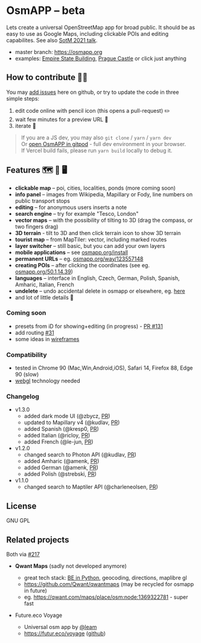 # OsmAPP – beta

Lets create a universal OpenStreetMap app for broad public. It should be as easy to use as Google Maps, including clickable POIs and editing capabilites. See also [SotM 2021 talk](https://github.com/zbycz/osmapp-talk).

- master branch: https://osmapp.org
- examples: [Empire State Building](https://osmapp.org/way/34633854#17.00/40.7483/-73.9864), [Prague Castle](https://osmapp.org/relation/3312247#17.00/50.0900/14.4000) or click just anything

## How to contribute 🐱‍💻

You may [add issues](https://github.com/zbycz/osmapp/issues) here on github, or try to update the code in three simple steps:

1. edit code online with pencil icon (this opens a pull-request) ✏️
2. wait few minutes for a preview URL 💬
3. iterate 🔁

> If you are a JS dev, you may also `git clone` / `yarn` / `yarn dev` \
> Or [open OsmAPP in gitpod](https://gitpod.io/#https://github.com/zbycz/osmapp) - full dev environment in your browser. \
> If Vercel build fails, please run `yarn build` locally to debug it.

## Features 🗺 📱 🖥

- **clickable map** – poi, cities, localities, ponds (more coming soon)
- **info panel** – images from Wikipedia, Mapillary or Fody, line numbers on public transport stops
- **editing** – for anonymous users inserts a note
- **search engine** – try for example "Tesco, London"
- **vector maps** – with the possibility of tilting to 3D (drag the compass, or two fingers drag)
- **3D terrain** - tilt to 3D and then click terrain icon to show 3D terrain
- **tourist map** – from MapTiler: vector, including marked routes
- **layer switcher** – still basic, but you can add your own layers
- **mobile applications** – see [osmapp.org/install](https://osmapp.org/install)
- **permanent URLs** – eg. [osmapp.org/way/123557148](https://osmapp.org/way/123557148)
- **creating POIs** – after clicking the coordinates (see eg. [osmapp.org/50.1,14.39](https://osmapp.org/50.1,14.39))
- **languages** – interface in English, Czech, German, Polish, Spanish, Amharic, Italian, French
- **undelete** – undo accidental delete in osmapp or elsewhere, eg. [here](https://osmapp.org/node/1219767385)
- and lot of little details 🙂

### Coming soon

- presets from iD for showing+editing (in progress) - [PR #131](https://github.com/zbycz/osmapp/pull/131)
- add routing [#31](https://github.com/zbycz/osmapp/issues/31)
- some ideas in [wireframes](https://drive.google.com/drive/folders/0B7awz2fKhg6yQ0JqTjhJRFV5aEE?resourcekey=0-NwX0M0KC3u85IGGyFonJAA&usp=sharing)

### Compatibility

- tested in Chrome 90 (Mac,Win,Android,iOS), Safari 14, Firefox 88, Edge 90 (slow)
- [webgl](https://caniuse.com/webgl) technology needed

### Changelog

- v1.3.0
  - added dark mode UI (@zbycz, [PR](https://github.com/zbycz/osmapp/pull/137))
  - updated to Mapillary v4 (@kudlav, [PR](https://github.com/zbycz/osmapp/pull/113))
  - added Spanish (@kresp0, [PR](https://github.com/zbycz/osmapp/pull/115))
  - added Italian (@ricloy, [PR](https://github.com/zbycz/osmapp/pull/108))
  - added French (@le-jun, [PR](https://github.com/zbycz/osmapp/pull/101))
- v1.2.0
  - changed search to Photon API (@kudlav, [PR](https://github.com/zbycz/osmapp/pull/84))
  - added Amharic (@amenk, [PR](https://github.com/zbycz/osmapp/pull/89))
  - added German (@amenk, [PR](https://github.com/zbycz/osmapp/pull/88))
  - added Polish (@strebski, [PR](https://github.com/zbycz/osmapp/pull/77))
- v1.1.0
  - changed search to Maptiler API (@charleneolsen, [PR](https://github.com/zbycz/osmapp/pull/57))

## License

GNU GPL

## Related projects

Both via [#217](https://github.com/zbycz/osmapp/issues/217)

- **Qwant Maps** (sadly not developed anymore)

  - great tech stack: [BE in Python](https://github.com/Qwant/idunn), geocoding, directions, maplibre gl
  - https://github.com/Qwant/qwantmaps (may be recycled for osmapp in future)
  - eg. https://qwant.com/maps/place/osm:node:1369322781 - super fast

- Future.eco Voyage
  - Universal osm app by [@leam](https://github.com/laem)
  - https://futur.eco/voyage ([github](https://github.com/laem/futureco/tree/master/app/voyage))
